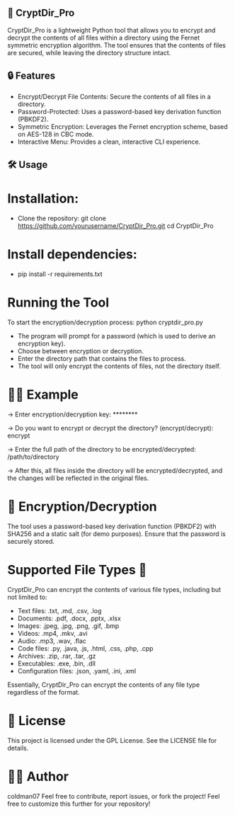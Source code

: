 ## 🚀 CryptDir_Pro

CryptDir_Pro is a lightweight Python tool that allows you to encrypt and decrypt the contents of all files within a directory using the Fernet symmetric encryption algorithm. The tool ensures that the contents of files are secured, while leaving the directory structure intact.

## 🔒 Features
- Encrypt/Decrypt File Contents: Secure the contents of all files in a directory.
- Password-Protected: Uses a password-based key derivation function (PBKDF2).
- Symmetric Encryption: Leverages the Fernet encryption scheme, based on AES-128 in CBC mode.
- Interactive Menu: Provides a clean, interactive CLI experience.
  
## 🛠️ Usage

# Installation: 
- Clone the repository:
git clone https://github.com/yourusername/CryptDir_Pro.git
cd CryptDir_Pro

# Install dependencies:
- pip install -r requirements.txt

# Running the Tool
To start the encryption/decryption process:
 python cryptdir_pro.py
- The program will prompt for a password (which is used to derive an encryption key).
- Choose between encryption or decryption.
- Enter the directory path that contains the files to process.
- The tool will only encrypt the contents of files, not the directory itself.

# 🧑‍💻 Example

-> Enter encryption/decryption key: ********

-> Do you want to encrypt or decrypt the directory? (encrypt/decrypt): encrypt

-> Enter the full path of the directory to be encrypted/decrypted: /path/to/directory

-> After this, all files inside the directory will be encrypted/decrypted, and the changes will be reflected in the original files.

# 🔑 Encryption/Decryption
The tool uses a password-based key derivation function (PBKDF2) with SHA256 and a static salt (for demo purposes). Ensure that the password is securely stored.

# Supported File Types 📂
CryptDir_Pro can encrypt the contents of various file types, including but not limited to:

- Text files: .txt, .md, .csv, .log
- Documents: .pdf, .docx, .pptx, .xlsx
- Images: .jpeg, .jpg, .png, .gif, .bmp
- Videos: .mp4, .mkv, .avi
- Audio: .mp3, .wav, .flac
- Code files: .py, .java, .js, .html, .css, .php, .cpp
- Archives: .zip, .rar, .tar, .gz
- Executables: .exe, .bin, .dll
- Configuration files: .json, .yaml, .ini, .xml
  
Essentially, CryptDir_Pro can encrypt the contents of any file type regardless of the format.

# 📄 License
This project is licensed under the GPL License. See the LICENSE file for details.

# 👨‍💻 Author
coldman07
Feel free to contribute, report issues, or fork the project!
Feel free to customize this further for your repository!
